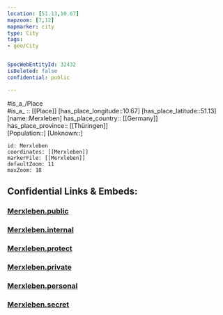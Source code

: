 ```yaml
---
location: [51.13,10.67] 
mapzoom: [7,12] 
mapmarker: city 
type: City
tags:
- geo/City


SpocWebEntityId: 32432
isDeleted: false
confidential: public

---
```

#is_a_/Place  
#is_a_ :: [[Place]] 
[has_place_longitude::10.67] 
[has_place_latitude::51.13] 
[name::Merxleben] 
has_place_country:: [[Germany]]  
has_place_province:: [[Thüringen]]  
[Population::] 
[Unknown::] 


```leaflet
id: Merxleben
coordinates: [[Merxleben]] 
markerFile: [[Merxleben]] 
defaultZoom: 11 
maxZoom: 18
```


## Confidential Links & Embeds: 

### [Merxleben.public](/_public/\Earth\Continent\Europe\Europe~Central\Germany\Germany~East\Thüringen\counties~TH\Unstrut-Hainich-Kreis\cities~Unstrut-Hainich\Bad_Langensalza\CityMerxleben.public.md) 

### [Merxleben.internal](/_internal/\Earth\Continent\Europe\Europe~Central\Germany\Germany~East\Thüringen\counties~TH\Unstrut-Hainich-Kreis\cities~Unstrut-Hainich\Bad_Langensalza\CityMerxleben.internal.md) 

### [Merxleben.protect](/_protect/\Earth\Continent\Europe\Europe~Central\Germany\Germany~East\Thüringen\counties~TH\Unstrut-Hainich-Kreis\cities~Unstrut-Hainich\Bad_Langensalza\CityMerxleben.protect.md) 

### [Merxleben.private](/_private/\Earth\Continent\Europe\Europe~Central\Germany\Germany~East\Thüringen\counties~TH\Unstrut-Hainich-Kreis\cities~Unstrut-Hainich\Bad_Langensalza\CityMerxleben.private.md) 

### [Merxleben.personal](/_personal/\Earth\Continent\Europe\Europe~Central\Germany\Germany~East\Thüringen\counties~TH\Unstrut-Hainich-Kreis\cities~Unstrut-Hainich\Bad_Langensalza\CityMerxleben.personal.md) 

### [Merxleben.secret](/_secret/\Earth\Continent\Europe\Europe~Central\Germany\Germany~East\Thüringen\counties~TH\Unstrut-Hainich-Kreis\cities~Unstrut-Hainich\Bad_Langensalza\CityMerxleben.secret.md)

